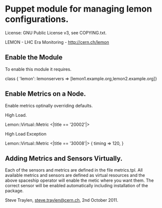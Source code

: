 # Puppet module for managing lemon configurations.

License: GNU Public License v3, see COPYING.txt.
 
LEMON - LHC Era Monitoring - http://cern.ch/lemon

## Enable the Module

To enable this module it requires.

class { 'lemon': lemonservers => [lemon1.example.org,lemon2.example.org]}

## Enable Metrics on a Node.
Enable metrics optinally overriding defaults.

 High Load.

Lemon::Virtual::Metric <|title == '20002'|>   

 High Load Exception

Lemon::Virtual::Metric <|title == '30008'|> { 
     timing => 120,
}

## Adding Metrics and Sensors Virtually.
Each of the sensors and metrics are defined in the file metrics.tpl.
All available metrics and sensors are defined as virtual resources
and the above spaceship operator will enable the metic where you
want them. The correct sensor will be enabled automatically including
installation of the package.

Steve Traylen, steve.traylen@cern.ch, 2nd October 2011.
